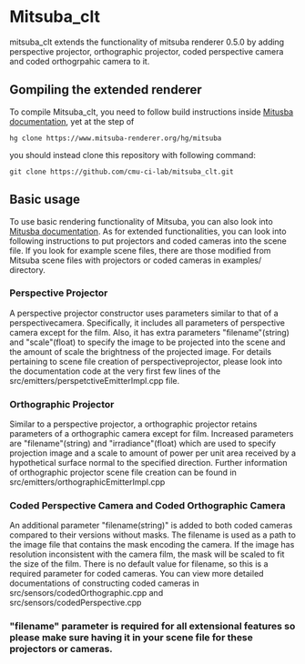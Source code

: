 # Mitsuba_clt
mitsuba_clt extends the functionality of mitsuba renderer 0.5.0 by adding perspective projector, orthographic projector, coded perspective camera and coded orthogrpahic camera to it. 

## Gompiling the extended renderer

To compile Mitsuba_clt, you need to follow build instructions inside [Mitusba documentation](https://www.mitsuba-renderer.org/releases/current/documentation.pdf), yet at the step of 
```
hg clone https://www.mitsuba-renderer.org/hg/mitsuba
```
you should instead clone this repository with following command:
```
git clone https://github.com/cmu-ci-lab/mitsuba_clt.git
```

## Basic usage

To use basic rendering functionality of Mitsuba, you can also look into [Mitusba documentation](https://www.mitsuba-renderer.org/releases/current/documentation.pdf). As for extended functionalities, you can look into following instructions to put projectors and coded cameras into the scene file. If you look for example scene files, there are those modified from Mitsuba scene files with projectors or coded cameras in examples/ directory.  

### Perspective Projector

A perspective projector constructor uses parameters similar to that of a perspectivecamera. Specifically, it includes all parameters of perspective camera except for the film. Also, it has extra parameters "filename"(string) and "scale"(float) to specify the image to be projected into the scene and the amount of scale the brightness of the projected image. For details pertaining to scene file creation of perspectiveprojector, please look into the documentation code at the very first few lines of the src/emitters/perspetctiveEmitterImpl.cpp file. 

### Orthographic Projector 

Similar to a perspective projector, a orthographic projector retains parameters of a orthographic camera except for film. Increased parameters are "filename"(string) and "irradiance"(float) which are used to specify projection image and a scale to amount of power per unit area received by a hypothetical surface normal to the specified direction. Further information of orthographic projector scene file creation can be found in src/emitters/orthographicEmitterImpl.cpp

### Coded Perspective Camera and Coded Orthographic Camera

An additional parameter "filename(string)" is added to both coded cameras compared to their versions without masks. The filename is used as a path to the image file that contains the mask encoding the camera. If the image has resolution inconsistent with the camera film, the mask will be scaled to fit the size of the film. There is no default value for filename, so this is a required parameter for coded cameras. You can view more detailed documentations of constructing coded cameras in src/sensors/codedOrthographic.cpp and src/sensors/codedPerspective.cpp

### "filename" parameter is required for all extensional features so please make sure having it in your scene file for these projectors or cameras. 

